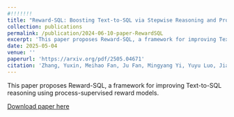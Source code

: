 ```yaml
---
#!!!!!!!
title: "Reward-SQL: Boosting Text-to-SQL via Stepwise Reasoning and Process-Supervised Rewards"
collection: publications
permalink: /publication/2024-06-10-paper-RewardSQL
excerpt: 'This paper proposes Reward-SQL, a framework for improving Text-to-SQL reasoning using process-supervised reward models.'
date: 2025-05-04
venue: ''
paperurl: 'https://arxiv.org/pdf/2505.04671'
citation: 'Zhang, Yuxin, Meihao Fan, Ju Fan, Mingyang Yi, Yuyu Luo, Jian Tan, and Guoliang Li. "Reward-sql: Boosting text-to-sql via stepwise reasoning and process-supervised rewards." arXiv preprint arXiv:2505.04671 (2025).'
---
```

This paper proposes Reward-SQL, a framework for improving Text-to-SQL reasoning using process-supervised reward models.

[Download paper here](https://arxiv.org/pdf/2505.04671)